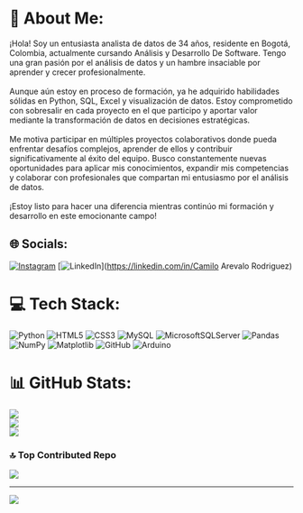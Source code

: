 # 💫 About Me:
¡Hola! Soy un entusiasta analista de datos de 34 años, residente en Bogotá, Colombia, actualmente cursando Análisis y Desarrollo De Software. Tengo una gran pasión por el análisis de datos y un hambre insaciable por aprender y crecer profesionalmente.<br><br>Aunque aún estoy en proceso de formación, ya he adquirido habilidades sólidas en Python, SQL, Excel y visualización de datos. Estoy comprometido con sobresalir en cada proyecto en el que participo y aportar valor mediante la transformación de datos en decisiones estratégicas.<br><br>Me motiva participar en múltiples proyectos colaborativos donde pueda enfrentar desafíos complejos, aprender de ellos y contribuir significativamente al éxito del equipo. Busco constantemente nuevas oportunidades para aplicar mis conocimientos, expandir mis competencias y colaborar con profesionales que compartan mi entusiasmo por el análisis de datos.<br><br>¡Estoy listo para hacer una diferencia mientras continúo mi formación y desarrollo en este emocionante campo!


## 🌐 Socials:
[![Instagram](https://img.shields.io/badge/Instagram-%23E4405F.svg?logo=Instagram&logoColor=white)](https://instagram.com/camiloarevalo1989) [![LinkedIn](https://img.shields.io/badge/LinkedIn-%230077B5.svg?logo=linkedin&logoColor=white)](https://linkedin.com/in/Camilo Arevalo Rodriguez) 

# 💻 Tech Stack:
![Python](https://img.shields.io/badge/python-3670A0?style=for-the-badge&logo=python&logoColor=ffdd54) ![HTML5](https://img.shields.io/badge/html5-%23E34F26.svg?style=for-the-badge&logo=html5&logoColor=white) ![CSS3](https://img.shields.io/badge/css3-%231572B6.svg?style=for-the-badge&logo=css3&logoColor=white) ![MySQL](https://img.shields.io/badge/mysql-4479A1.svg?style=for-the-badge&logo=mysql&logoColor=white) ![MicrosoftSQLServer](https://img.shields.io/badge/Microsoft%20SQL%20Server-CC2927?style=for-the-badge&logo=microsoft%20sql%20server&logoColor=white) ![Pandas](https://img.shields.io/badge/pandas-%23150458.svg?style=for-the-badge&logo=pandas&logoColor=white) ![NumPy](https://img.shields.io/badge/numpy-%23013243.svg?style=for-the-badge&logo=numpy&logoColor=white) ![Matplotlib](https://img.shields.io/badge/Matplotlib-%23ffffff.svg?style=for-the-badge&logo=Matplotlib&logoColor=black) ![GitHub](https://img.shields.io/badge/github-%23121011.svg?style=for-the-badge&logo=github&logoColor=white) ![Arduino](https://img.shields.io/badge/-Arduino-00979D?style=for-the-badge&logo=Arduino&logoColor=white)
# 📊 GitHub Stats:
![](https://github-readme-stats.vercel.app/api?username=agcaninos1989&theme=tokyonight&hide_border=false&include_all_commits=false&count_private=false)<br/>
![](https://github-readme-streak-stats.herokuapp.com/?user=agcaninos1989&theme=tokyonight&hide_border=false)<br/>
![](https://github-readme-stats.vercel.app/api/top-langs/?username=agcaninos1989&theme=tokyonight&hide_border=false&include_all_commits=false&count_private=false&layout=compact)

### 🔝 Top Contributed Repo
![](https://github-contributor-stats.vercel.app/api?username=agcaninos1989&limit=5&theme=dark&combine_all_yearly_contributions=true)

---
[![](https://visitcount.itsvg.in/api?id=agcaninos1989&icon=0&color=0)](https://visitcount.itsvg.in)

<!-- Proudly created with GPRM ( https://gprm.itsvg.in ) -->
